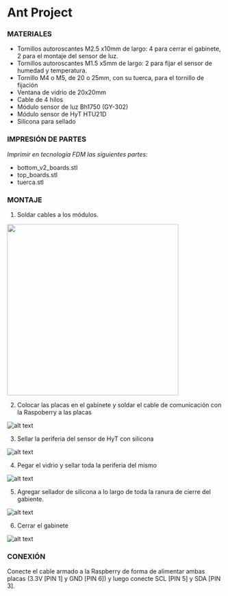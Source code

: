 # Ant Project

### MATERIALES

- Tornillos autoroscantes M2.5 x10mm de largo: 4 para cerrar el gabinete, 2 para el montaje del sensor de luz.
- Tornillos autoroscantes M1.5 x5mm de largo: 2 para fijar el sensor de humedad y temperatura.
- Tornillo M4 o M5, de 20 o 25mm, con su tuerca, para el tornillo de fijación
- Ventana de vidrio de 20x20mm
- Cable de 4 hilos
- Módulo sensor de luz Bh1750 (GY-302)
- Módulo sensor de HyT HTU21D
- Silicona para sellado

### IMPRESIÓN DE PARTES

*Imprimir en tecnología FDM las siguientes partes:*
- bottom_v2_boards.stl
- top_boards.stl
- tuerca.stl

### MONTAJE

1. Soldar cables a los módulos.

<img src="https://github.com/prototipado/ant_recorder/blob/main/Hardware/Imagenes/img_10.jpeg" width="400" height="400">

2. Colocar las placas en el gabinete y soldar el cable de comunicación con la Raspoberry a las placas

![alt text](https://github.com/prototipado/ant_recorder/blob/main/Hardware/Imagenes/img_7.jpeg)

3. Sellar la periferia del sensor de HyT con silicona

![alt text](https://github.com/prototipado/ant_recorder/blob/main/Hardware/Imagenes/img_6.jpeg)

4. Pegar el vidrio y sellar toda la periferia del mismo

![alt text](https://github.com/prototipado/ant_recorder/blob/main/Hardware/Imagenes/img_4.jpeg)

5. Agregar sellador de silicona a lo largo de toda la ranura de cierre del gabiente.

![alt text](https://github.com/prototipado/ant_recorder/blob/main/Hardware/Imagenes/img_3.jpeg)

6. Cerrar el gabinete

![alt text](https://github.com/prototipado/ant_recorder/blob/main/Hardware/Imagenes/img_2.jpeg)

### CONEXIÓN
Conecte el cable armado a la Raspberry de forma de alimentar ambas placas (3.3V [PIN 1] y GND [PIN 6]) y luego conecte SCL [PIN 5] y SDA [PIN 3].
